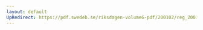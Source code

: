 ```yaml
---
layout: default
UpRedirect: https://pdf.swedeb.se/riksdagen-volumeG-pdf/200102/reg_200102/reg_200102_0261.pdf
---
```

